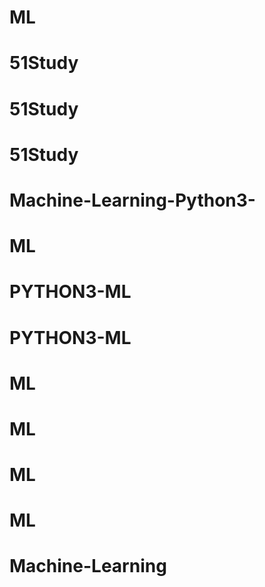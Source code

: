 # ML
# 51Study
# 51Study
# 51Study
# Machine-Learning-Python3-
# ML
# PYTHON3-ML
# PYTHON3-ML
# ML
# ML
# ML
# ML
# Machine-Learning
